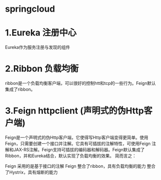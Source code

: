 # springcloud

# 1.Eureka 注册中心
Eureka作为服务注册与发现的组件
# 2.Ribbon 负载均衡
ribbon是一个负载均衡客户端，可以很好的控制htt和tcp的一些行为。Feign默认集成了ribbon。

# 3.Feign  httpclient (声明式的伪Http客户端)
Feign是一个声明式的伪Http客户端，它使得写Http客户端变得更简单。使用Feign，只需要创建一个接口并注解。它具有可插拔的注解特性，可使用Feign 注解和JAX-RS注解。Feign支持可插拔的编码器和解码器。Feign默认集成了Ribbon，并和Eureka结合，默认实现了负载均衡的效果。
简而言之：

Feign 采用的是基于接口的注解
Feign 整合了ribbon，具有负载均衡的能力
整合了Hystrix，具有熔断的能力
